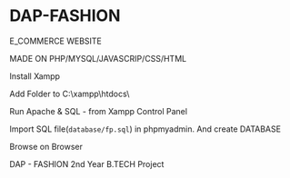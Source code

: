 # DAP-FASHION

E_COMMERCE WEBSITE 

MADE ON PHP/MYSQL/JAVASCRIP/CSS/HTML

Install Xampp

Add Folder to C:\xampp\htdocs\

Run Apache & SQL - from Xampp Control Panel

Import SQL file(`database/fp.sql`) in phpmyadmin. And create DATABASE

Browse on Browser




DAP - FASHION
2nd Year B.TECH Project

